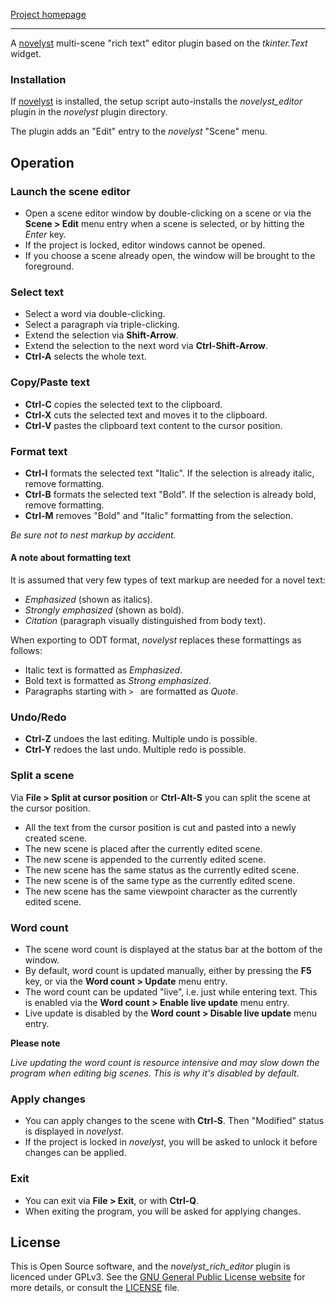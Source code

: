 [Project homepage](https://peter88213.github.io/novelyst_rich_editor)

--- 

A [novelyst](https://peter88213.github.io/novelyst/) multi-scene "rich text" editor plugin based on the *tkinter.Text* widget.

### Installation

If [novelyst](https://peter88213.github.io/novelyst/) is installed, the setup script auto-installs the *novelyst_editor* plugin in the *novelyst* plugin directory.

The plugin adds an "Edit" entry to the *novelyst* "Scene" menu. 

## Operation

### Launch the scene editor

- Open a scene editor window by double-clicking on a scene or via the **Scene > Edit** menu entry when a scene is selected, or by hitting the *Enter* key.
- If the project is locked, editor windows cannot be opened.
- If you choose a scene already open, the window will be brought to the foreground.

### Select text

- Select a word via double-clicking.
- Select a paragraph via triple-clicking.
- Extend the selection via **Shift-Arrow**.
- Extend the selection to the next word via **Ctrl-Shift-Arrow**.
- **Ctrl-A** selects the whole text.

### Copy/Paste text

- **Ctrl-C** copies the selected text to the clipboard.
- **Ctrl-X** cuts the selected text and moves it to the clipboard.
- **Ctrl-V** pastes the clipboard text content to the cursor position.

### Format text

- **Ctrl-I** formats the selected text "Italic". If the selection is already italic, remove formatting.
- **Ctrl-B** formats the selected text "Bold". If the selection is already bold, remove formatting.
- **Ctrl-M** removes "Bold" and "Italic" formatting from the selection.

*Be sure not to nest markup by accident.*

#### A note about formatting text

It is assumed that very few types of text markup are needed for a novel text:

- *Emphasized* (shown as italics).
- *Strongly emphasized* (shown as bold).
- *Citation* (paragraph visually distinguished from body text).

When exporting to ODT format, *novelyst* replaces these formattings as follows: 

- Italic text is formatted as *Emphasized*.
- Bold text is formatted as *Strong emphasized*. 
- Paragraphs starting with `> ` are formatted as *Quote*.

### Undo/Redo

- **Ctrl-Z** undoes the last editing. Multiple undo is possible.
- **Ctrl-Y** redoes the last undo. Multiple redo is possible.

### Split a scene

Via **File > Split at cursor position** or **Ctrl-Alt-S** you can split the scene at the cursor position. 

- All the text from the cursor position is cut and pasted into a newly created scene. 
- The new scene is placed after the currently edited scene.
- The new scene is appended to the currently edited scene.
- The new scene has the same status as the currently edited scene.  
- The new scene is of the same type as the currently edited scene.  
- The new scene has the same viewpoint character as the currently edited scene.  


### Word count

- The scene word count is displayed at the status bar at the bottom of the window.
- By default, word count is updated manually, either by pressing the **F5** key, or via the **Word count > Update** menu entry.
- The word count can be updated "live", i.e. just while entering text. This is enabled via the **Word count > Enable live update** menu entry. 
- Live update is disabled by the **Word count > Disable live update** menu entry. 

**Please note**

*Live updating the word count is resource intensive and may slow down the program when editing big scenes. This is why it's disabled by default.*

### Apply changes

- You can apply changes to the scene with **Ctrl-S**. Then "Modified" status is displayed in *novelyst*.
- If the project is locked in *novelyst*, you will be asked to unlock it before changes can be applied.

### Exit 

- You can exit via **File > Exit**, or with **Ctrl-Q**.
- When exiting the program, you will be asked for applying changes.

## License

This is Open Source software, and the *novelyst_rich_editor* plugin is licenced under GPLv3. See the
[GNU General Public License website](https://www.gnu.org/licenses/gpl-3.0.en.html) for more
details, or consult the [LICENSE](https://github.com/peter88213/novelyst_rich_editor/blob/main/LICENSE) file.

